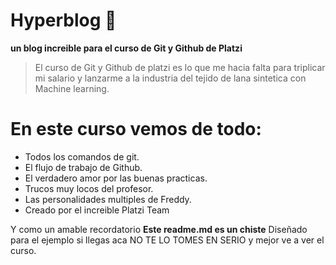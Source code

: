 # Hyperblog 💚
**un blog increible para el curso de Git y Github de Platzi**
>El curso de Git y Github de platzi es lo que me hacia falta para triplicar mi salario y lanzarme a la industria del tejido de lana sintetica con Machine learning.



# En este curso vemos de todo:
- Todos los comandos de git.
- El flujo de trabajo de Github.
- El verdadero amor por las buenas practicas.
- Trucos muy locos del profesor.
- Las personalidades multiples de Freddy.
- Creado por el increible Platzi Team

Y como un amable recordatorio **Este readme.md es un chiste** Diseñado para el ejemplo si llegas aca NO TE LO TOMES EN SERIO y mejor ve a ver el curso.
